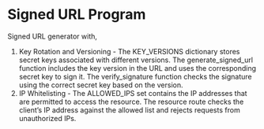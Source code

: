 # Signed URL Program
Signed URL generator with,
1) Key Rotation and Versioning - The KEY_VERSIONS dictionary stores secret keys associated with different versions. The generate_signed_url function includes the key version in the URL and uses the corresponding secret key to sign it. The verify_signature function checks the signature using the correct secret key based on the version.
2) IP Whitelisting - The ALLOWED_IPS set contains the IP addresses that are permitted to access the resource. The resource route checks the client’s IP address against the allowed list and rejects requests from unauthorized IPs.

